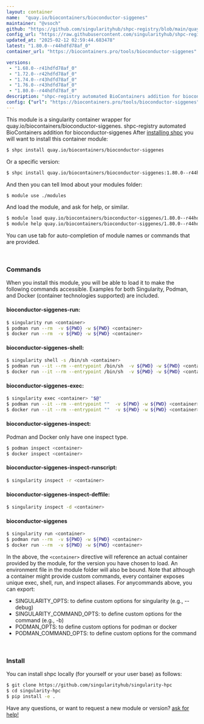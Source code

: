 ```yaml
---
layout: container
name:  "quay.io/biocontainers/bioconductor-siggenes"
maintainer: "@vsoch"
github: "https://github.com/singularityhub/shpc-registry/blob/main/quay.io/biocontainers/bioconductor-siggenes/container.yaml"
config_url: "https://raw.githubusercontent.com/singularityhub/shpc-registry/main/quay.io/biocontainers/bioconductor-siggenes/container.yaml"
updated_at: "2025-02-12 02:59:44.683478"
latest: "1.80.0--r44hdfd78af_0"
container_url: "https://biocontainers.pro/tools/bioconductor-siggenes"

versions:
 - "1.68.0--r41hdfd78af_0"
 - "1.72.0--r42hdfd78af_0"
 - "1.74.0--r43hdfd78af_0"
 - "1.76.0--r43hdfd78af_0"
 - "1.80.0--r44hdfd78af_0"
description: "shpc-registry automated BioContainers addition for bioconductor-siggenes"
config: {"url": "https://biocontainers.pro/tools/bioconductor-siggenes", "maintainer": "@vsoch", "description": "shpc-registry automated BioContainers addition for bioconductor-siggenes", "latest": {"1.80.0--r44hdfd78af_0": "sha256:a7ad09e17fa3825ba809dc978eb6a72ca23361a8ce3bcc4375e1dd4e61f7649a"}, "tags": {"1.68.0--r41hdfd78af_0": "sha256:63f8adf23b59e7b9cfe87dec801fe501301e6523303a45751faa347021520a7b", "1.72.0--r42hdfd78af_0": "sha256:41a0d48ecadf0f487ba6fc4eaf054b0e40370993a2b6e3cca80f83f0111d845e", "1.74.0--r43hdfd78af_0": "sha256:964a9a5e7e558248621a1db31dbce26fdc93170a2d10f29b00116d8372561f35", "1.76.0--r43hdfd78af_0": "sha256:1e48cbc51da758cc1651d9bc3350e522b6c7349d4874062dcff0a10900fab31a", "1.80.0--r44hdfd78af_0": "sha256:a7ad09e17fa3825ba809dc978eb6a72ca23361a8ce3bcc4375e1dd4e61f7649a"}, "docker": "quay.io/biocontainers/bioconductor-siggenes"}
---
```


This module is a singularity container wrapper for quay.io/biocontainers/bioconductor-siggenes.
shpc-registry automated BioContainers addition for bioconductor-siggenes
After [installing shpc](#install) you will want to install this container module:


```bash
$ shpc install quay.io/biocontainers/bioconductor-siggenes
```

Or a specific version:

```bash
$ shpc install quay.io/biocontainers/bioconductor-siggenes:1.80.0--r44hdfd78af_0
```

And then you can tell lmod about your modules folder:

```bash
$ module use ./modules
```

And load the module, and ask for help, or similar.

```bash
$ module load quay.io/biocontainers/bioconductor-siggenes/1.80.0--r44hdfd78af_0
$ module help quay.io/biocontainers/bioconductor-siggenes/1.80.0--r44hdfd78af_0
```

You can use tab for auto-completion of module names or commands that are provided.

<br>

### Commands

When you install this module, you will be able to load it to make the following commands accessible.
Examples for both Singularity, Podman, and Docker (container technologies supported) are included.

#### bioconductor-siggenes-run:

```bash
$ singularity run <container>
$ podman run --rm  -v ${PWD} -w ${PWD} <container>
$ docker run --rm  -v ${PWD} -w ${PWD} <container>
```

#### bioconductor-siggenes-shell:

```bash
$ singularity shell -s /bin/sh <container>
$ podman run --it --rm --entrypoint /bin/sh  -v ${PWD} -w ${PWD} <container>
$ docker run --it --rm --entrypoint /bin/sh  -v ${PWD} -w ${PWD} <container>
```

#### bioconductor-siggenes-exec:

```bash
$ singularity exec <container> "$@"
$ podman run --it --rm --entrypoint ""  -v ${PWD} -w ${PWD} <container> "$@"
$ docker run --it --rm --entrypoint ""  -v ${PWD} -w ${PWD} <container> "$@"
```

#### bioconductor-siggenes-inspect:

Podman and Docker only have one inspect type.

```bash
$ podman inspect <container>
$ docker inspect <container>
```

#### bioconductor-siggenes-inspect-runscript:

```bash
$ singularity inspect -r <container>
```

#### bioconductor-siggenes-inspect-deffile:

```bash
$ singularity inspect -d <container>
```



#### bioconductor-siggenes

```bash
$ singularity run <container>
$ podman run --rm  -v ${PWD} -w ${PWD} <container>
$ docker run --rm  -v ${PWD} -w ${PWD} <container>
```


In the above, the `<container>` directive will reference an actual container provided
by the module, for the version you have chosen to load. An environment file in the
module folder will also be bound. Note that although a container
might provide custom commands, every container exposes unique exec, shell, run, and
inspect aliases. For anycommands above, you can export:

 - SINGULARITY_OPTS: to define custom options for singularity (e.g., --debug)
 - SINGULARITY_COMMAND_OPTS: to define custom options for the command (e.g., -b)
 - PODMAN_OPTS: to define custom options for podman or docker
 - PODMAN_COMMAND_OPTS: to define custom options for the command

<br>

### Install

You can install shpc locally (for yourself or your user base) as follows:

```bash
$ git clone https://github.com/singularityhub/singularity-hpc
$ cd singularity-hpc
$ pip install -e .
```

Have any questions, or want to request a new module or version? [ask for help!](https://github.com/singularityhub/singularity-hpc/issues)